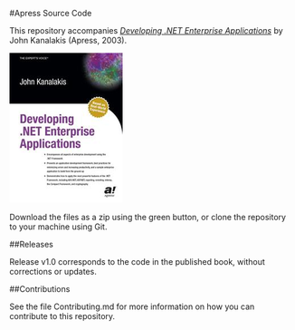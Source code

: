 #Apress Source Code

This repository accompanies [*Developing .NET Enterprise Applications*](http://www.apress.com/9781590590461) by John Kanalakis (Apress, 2003).

![Cover image](9781590590461.jpg)

Download the files as a zip using the green button, or clone the repository to your machine using Git.

##Releases

Release v1.0 corresponds to the code in the published book, without corrections or updates.

##Contributions

See the file Contributing.md for more information on how you can contribute to this repository.
